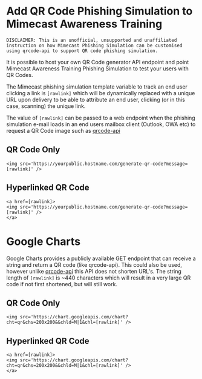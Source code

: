 # Add QR Code Phishing Simulation to Mimecast Awareness Training
````
DISCLAIMER: This is an unofficial, unsupported and unaffiliated instruction on how Mimecast Phishing Simulation can be customised using qrcode-api to support QR code phishing simulation.
````

It is possible to host your own QR Code generator API endpoint and point Mimecast Awareness Training Phishing Simulation to test your users with QR Codes.


The Mimecast phishing simulation template variable to track an end user clicking a link is `[rawlink]` which will be dynamically replaced with a unique URL upon delivery to be able to attribute an end user, clicking (or in this case, scanning) the unique link.

The value of `[rawlink]` can be passed to a web endpoint when the phishing simulation e-mail loads in an end users mailbox client (Outlook, OWA etc) to request a QR Code image such as [qrcode-api](https://github.com/smck83/qrcode-api/)

## QR Code Only
````
<img src='https://yourpublic.hostname.com/generate-qr-code?message=[rawlink]' />
````
## Hyperlinked QR Code
````
<a href=[rawlink]>
<img src='https://yourpublic.hostname.com/generate-qr-code?message=[rawlink]' />
</a>
````

# Google Charts
Google Charts provides a publicly available GET endpoint that can receive a string and return a QR code (like qrcode-api). This could also be used, however unlike [qrcode-api](https://github.com/smck83/qrcode-api/) this API does not shorten URL's. The string length of `[rawlink]` is ~440 characters which will result in a very large QR code if not first shortened, but will still work.

## QR Code Only

````
<img src='https://chart.googleapis.com/chart?cht=qr&chs=200x200&&chld=M|1&chl=[rawlink]' />
````

## Hyperlinked QR Code

````
<a href=[rawlink]>
<img src='https://chart.googleapis.com/chart?cht=qr&chs=200x200&&chld=M|1&chl=[rawlink]' />
</a>
````
